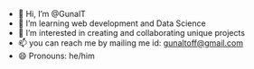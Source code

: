- 👋 Hi, I’m @GunalT
- 👀 I’m learning web development and  Data Science
- 🌱 I’m interested in creating and collaborating unique projects
- 📫 you can reach me by mailing me  id: gunaltoff@gmail.com
- 😄 Pronouns: he/him


<!---
GunalT/GunalT is a ✨ special ✨ repository because its `README.md` (this file) appears on your GitHub profile.
You can click the Preview link to take a look at your changes.
--->

